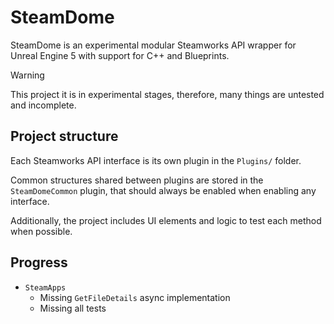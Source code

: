# SteamDome
SteamDome is an experimental modular Steamworks API wrapper for Unreal Engine 5 with support for C++ and Blueprints.

> [!Warning]
> This project it is in experimental stages, therefore, many things are untested and incomplete.

## Project structure
Each Steamworks API interface is its own plugin in the `Plugins/` folder.

Common structures shared between plugins are stored in the `SteamDomeCommon` plugin,
that should always be enabled when enabling any interface.

Additionally, the project includes UI elements and logic to test each method when possible.

## Progress
- `SteamApps`
  - Missing `GetFileDetails` async implementation
  - Missing all tests
